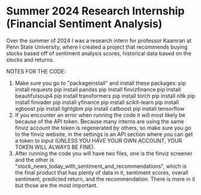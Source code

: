 # Summer 2024 Research Internship (Financial Sentiment Analysis)
Over the summer of 2024 I was a research intern for professor Kaamran at Penn State University, where I created a project that recommends buying stocks based off of sentiment analysis scores, historical data based on the stocks and returns.

NOTES FOR THE CODE:
1) Make sure you go to "packageinstall" and install these packages:
    pip install requests
    pip install pandas
    pip install finvizfinance
    pip install beautifulsoup4
    pip install transformers
    pip install torch
    pip install nltk
    pip install finvader
    pip install yfinance
    pip install scikit-learn
    pip install xgboost
    pip install lightgbm
    pip install catboost
    pip install tensorflow
2) If you encounter an error when running the code it will most likely be because of the API token. Because many interns are using the same finviz account the token is regenerated by others, so make sure you go to the finviz website, in the settings is an API section where you can get a token to input (UNLESS YOU HAVE YOUR OWN ACCOUNT, YOUR TOKEN WILL ALWAYS BE FINE).
3) After running the code you will have two files, one is the finviz screener and the other is "stock_news_today_with_sentiment_and_recommendations", which is the final product that has plenty of data in it, sentiment scores, overall sentiment, predicted return, and the recommendation. There is more in it but those are the most important.
